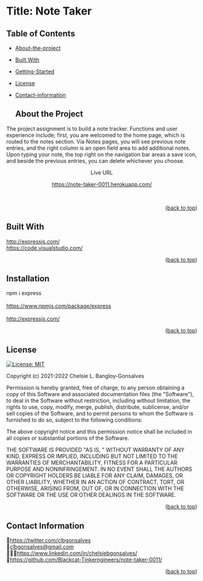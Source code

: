<div id="top"></div>

# Title: Note Taker


## Table of Contents

* [About-the-project](#About-The-Project)
* [Built With](#Built-With)
* [Getting-Started](#Getting-Started)
* [License](#License)
* [Contact-information](#Contact-Information)


  ## About the Project
  <p></p>
  
The project assignment is to build a note tracker.
Functions and user experience include; first, you are welcomed to the home page, which is routed to the notes section. 
Via Notes pages, you will see previous note entries, and the right column is an open field area to add additional notes. 
Upon typing your note, the top right on the navigation bar areas a save icon, and beside the previous entries, you can delete whichever you choose. 

<p align="center">Live URL</p>
<div align="center"><a href="https://note-taker-0011.herokuapp.com/">https://note-taker-0011.herokuapp.com/</a></div>
  
<p align="center"><a href=/</p></a>
<br>
<div align="center"></div>


<p align="right">(<a href="#top">back to top</a>)</p>

## Built With

<a href="http://expressjs.com/">http://expressjs.com/</a>
</br>
<a hred="https://code.visualstudio.com/">https://code.visualstudio.com/</a>

<p align="right">(<a href="#top">back to top</a>)</p>



<!-- GETTING STARTED -->


## Installation

npm i express
<br>
</br>
<a href="https://www.npmjs.com/package/express">https://www.npmjs.com/package/express</a>
<br>
</br>
<a href="http://expressjs.com/">http://expressjs.com/</a>


<p align="right">(<a href="#top">back to top</a>)</p>


<!-- LICENSE -->
## License
[![License: MIT](https://img.shields.io/badge/License-MIT-yellow.svg)](https://opensource.org/licenses/MIT)

Copyright (c) 2021-2022 Chelsie L. Bangloy-Gonsalves

Permission is hereby granted, free of charge, to any person obtaining
a copy of this Software and associated documentation files (the
"Software"), to deal in the Software without restriction, including
without limitation, the rights to use, copy, modify, merge, publish,
distribute, sublicense, and/or sell copies of the Software, and to
permit persons to whom the Software is furnished to do so, subject to
the following conditions:

The above copyright notice and this permission notice shall be
included in all copies or substantial portions of the Software.

THE SOFTWARE IS PROVIDED "AS IS, " WITHOUT WARRANTY OF ANY KIND,
EXPRESS OR IMPLIED, INCLUDING BUT NOT LIMITED TO THE WARRANTIES OF
MERCHANTABILITY, FITNESS FOR A PARTICULAR PURPOSE AND
NONINFRINGEMENT. IN NO EVENT SHALL THE AUTHORS OR COPYRIGHT HOLDERS BE
LIABLE FOR ANY CLAIM, DAMAGES, OR OTHER LIABILITY, WHETHER IN AN ACTION
OF CONTRACT, TORT, OR OTHERWISE, ARISING FROM, OUT OF, OR IN CONNECTION
WITH THE SOFTWARE OR THE USE OR OTHER DEALINGS IN THE SOFTWARE.

<p align="right">(<a href="#top">back to top</a>)</p>



<!-- CONTACT -->
## Contact Information

🐓<a href="https://twitter.com/clbgonsalves">https://twitter.com/clbgonsalves</a>
<br>
💌clbgonsalves@gmail.com
<br>
👩🏻‍💻<a href="https://www.linkedin.com/in/chelsiebgonsalves/">https://www.linkedin.com/in/chelsiebgonsalves/</a>
<br>
🧁<a href="https://github.com/Blackcat-Tinkerngineers/note-taker-0011/">https://github.com/Blackcat-Tinkerngineers/note-taker-0011/</a>
<br>
<p align="right">(<a href="#top">back to top</a>)</p>
